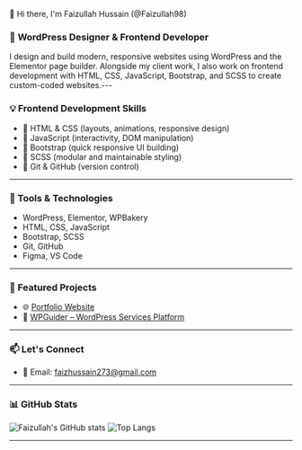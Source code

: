  👋 Hi there, I'm Faizullah Hussain (@Faizullah98)

### 🎯 **WordPress Designer & Frontend Developer**  

I design and build modern, responsive websites using WordPress and the Elementor page builder. Alongside my client work, I also work on frontend development with HTML, CSS, JavaScript, Bootstrap, and SCSS to create custom-coded websites.---

### 💡 Frontend Development Skills

- 🔹 HTML & CSS (layouts, animations, responsive design)  
- 🔹 JavaScript (interactivity, DOM manipulation)  
- 🔹 Bootstrap (quick responsive UI building)  
- 🔹 SCSS (modular and maintainable styling)  
- 🔹 Git & GitHub (version control)

---

### 🧰 Tools & Technologies

- WordPress, Elementor, WPBakery  
- HTML, CSS, JavaScript  
- Bootstrap, SCSS  
- Git, GitHub  
- Figma, VS Code

---

### 📂 Featured Projects
 
- 🌐 [Portfolio Website](https://faizullah98.github.io/portfolio/)  
- 🔧 [WPGuider – WordPress Services Platform](https://wpguider.info)

---

### 📫 Let's Connect

- 📧 Email: [faizhussain273@gmail.com](mailto:faizhussain273@gmail.com)  
<!-- - 💼 LinkedIn: [Your LinkedIn](https://linkedin.com) -->

---

### 📊 GitHub Stats

![Faizullah's GitHub stats](https://github-readme-stats.vercel.app/api?username=Faizullah98&show_icons=true&theme=radical)
![Top Langs](https://github-readme-stats.vercel.app/api/top-langs/?username=Faizullah98&layout=compact&theme=radical)

---
